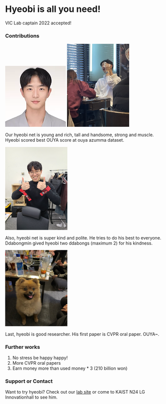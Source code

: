 # Hyeobi is all you need!
VIC Lab captain 2022 accepted!

### Contributions
![Image](hyeobi.png)  <img src="hyeobi2.jpg" alt="drawing" width="200"/>

Our hyeobi net is young and rich, tall and handsome, strong and muscle. Hyeobi scored best OUYA score at ouya azumma dataset.

<img src="DDabong.jpg" alt="drawing" width="200"/>

Also, hyeobi net is super kind and polite. He tries to do his best to everyone. Ddabongmin gived hyeobi two ddabongs (maximum 2) for his kindness.

<img src="Gucci.png" alt="drawing" width="200"/>

Last, hyeobi is good researcher. His first paper is CVPR oral paper. OUYA~.

### Further works

1. No stress be happy happy!
2. More CVPR oral papers 
3. Earn money more than used money * 3 (210 billion won)

### Support or Contact

Want to try hyeobi? Check out our [lab site](https://www.viclab.kaist.ac.kr/) or come to KAIST N24 LG Innovationhall to see him.

